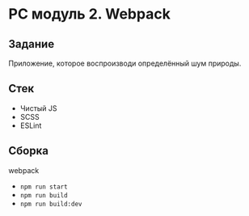 # РС модуль 2. Webpack

## Задание
Приложение, которое воспроизводи определённый шум природы.

## Стек
- Чистый JS
- SCSS
- ESLint

## Сборка
webpack
- `npm run start`
- `npm run build`
- `npm run build:dev`